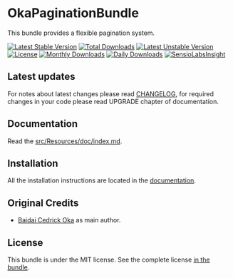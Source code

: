 OkaPaginationBundle
====================

This bundle provides a flexible pagination system.

[![Latest Stable Version](https://poser.pugx.org/coka/pagination-bundle/v/stable)](https://packagist.org/packages/coka/pagination-bundle)
[![Total Downloads](https://poser.pugx.org/coka/pagination-bundle/downloads)](https://packagist.org/packages/coka/pagination-bundle)
[![Latest Unstable Version](https://poser.pugx.org/coka/pagination-bundle/v/unstable)](https://packagist.org/packages/coka/pagination-bundle)
[![License](https://poser.pugx.org/coka/pagination-bundle/license)](https://packagist.org/packages/coka/pagination-bundle)
[![Monthly Downloads](https://poser.pugx.org/coka/pagination-bundle/d/monthly)](https://packagist.org/packages/coka/pagination-bundle)
[![Daily Downloads](https://poser.pugx.org/coka/pagination-bundle/d/daily)](https://packagist.org/packages/coka/pagination-bundle)
[![SensioLabsInsight](https://insight.sensiolabs.com/projects/57ae9110-63f5-41ab-b355-79f4fe3a2803/mini.png)](https://insight.sensiolabs.com/projects/57ae9110-63f5-41ab-b355-79f4fe3a2803)

Latest updates
--------------

For notes about latest changes please read [CHANGELOG](CHANGELOG.md), for required changes in your code please read UPGRADE chapter of documentation.

Documentation
-------------

Read the [src/Resources/doc/index.md](src/Resources/doc/index.md).

Installation
------------

All the installation instructions are located in the [documentation](src/Resources/doc/index.md).

Original Credits
----------------

* [Baidai Cedrick Oka](https://github.com/CedrickOka) as main author.

License
-------

This bundle is under the MIT license. See the complete license [in the bundle](LICENSE).
